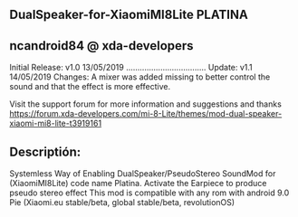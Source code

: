 DualSpeaker-for-XiaomiMI8Lite PLATINA
-
ncandroid84 @ xda-developers
-
Initial Release: v1.0 13/05/2019
...................................
Update: v1.1 14/05/2019
Changes: A mixer was added missing to better 
control the sound and that the effect is more effective.

Visit the support forum for more information and suggestions and thanks
https://forum.xda-developers.com/mi-8-Lite/themes/mod-dual-speaker-xiaomi-mi8-lite-t3919161

Descriptión:
-
Systemless Way of Enabling DualSpeaker/PseudoStereo SoundMod for (XiaomiMI8Lite) code name Platina.
Activate the Earpiece to produce pseudo stereo effect
This mod is compatible with any rom with android 9.0 Pie 
(Xiaomi.eu stable/beta, global stable/beta, revolutionOS)
